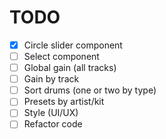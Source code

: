 # TODO

- [x] Circle slider component
- [ ] Select component
- [ ] Global gain (all tracks)
- [ ] Gain by track
- [ ] Sort drums (one or two by type)
- [ ] Presets by artist/kit
- [ ] Style (UI/UX)
- [ ] Refactor code
